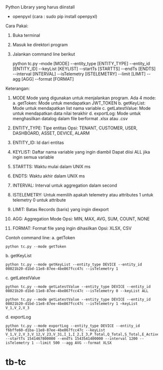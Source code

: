 Python Library yang harus diinstall
-	openpyxl (cara : sudo pip install openpyxl)

Cara Pakai:
1.	Buka terminal
2.	Masuk ke direktori program 
3.	Jalankan command line berikut
    
    python tc.py –mode [MODE] --entity_type [ENTITY_TYPE] --entity_id [ENTITY_ID] --keyList [KEYLIST] --startTs [STARTTS] --endTs 
    [ENDTS] --interval [INTERVAL] --isTelemetry [ISTELEMETRY] --limit [LIMIT] --agg [AGG] --format [FORMAT]
    
Keterangan:
1.	MODE
    Mode yang digunakan untuk menjalankan program. Ada 4 mode:
    a.	getToken:
        Mode untuk mendapatkan JWT_TOKEN
    b.	getKeyList:
        Mode untuk mendapatkan list nama variable
    c.	getLatestValue:
        Mode untuk mendapatkan data nilai terakhir
    d.	exportLog:
        Mode untuk menghasilkan datalog dalam file berformat .xlsx atau .csv

2.	ENTITY_TYPE:
    Tipe entitas 
    Opsi: TENANT, CUSTOMER, USER, DASHBOARD, ASSET, DEVICE, ALARM
3.	ENTITY_ID:
    Id dari entitas
4.	KEYLIST:
    Daftar nama variable yang ingin diambil
    Dapat diisi ALL jika ingin semua variable
5.	STARTTS:
    Waktu mulai dalam UNIX ms
6.	ENDTS:
    Waktu akhir dalam UNIX ms
7.	INTERVAL:
    Interval untuk aggregation dalam second
8.	ISTELEMETRY:
    Untuk memilih apakah telemetry atau attributes
    1 untuk telemetry
    0 untuk attribute
9.	LIMIT:
    Batas Records (baris) yang ingin diexport
10.	AGG:
    Aggregation Mode
    Opsi: MIN, MAX, AVG, SUM, COUNT, NONE
11.	FORMAT:
    Format file yang ingin dihasilkan
    Opsi: XLSX, CSV

Contoh command line:
a.	getToken

    python tc.py --mode getToken

b.	getKeyList

    python tc.py --mode getKeyList --entity_type DEVICE --entity_id 08021b20-d1bd-11e8-87ee-4be867fcc47c --isTelemetry 1

c.	getLatestValue

    python tc.py --mode getLatestValue --entity_type DEVICE --entity_id 08021b20-d1bd-11e8-87ee-4be867fcc47c --isTelemetry 0 --keyList ALL

    python tc.py --mode getLatestValue --entity_type DEVICE --entity_id 08021b20-d1bd-11e8-87ee-4be867fcc47c --isTelemetry 1 –keyList 
    V_1,V_2,V_3

d.	exportLog

    python tc.py --mode exportLog --entity_type DEVICE --entity_id f6bffe60-d1ba-11e8-87ee-4be867fcc47c --keyList 
    V_1,V_2,V_3,V_12,V_23,V_31,I_1,I_2,I_3,P_Total,Q_Total,S_Total,E_Active,E_Reactive,PF_avg,Freq,VTHD1,VTHD2,VTHD3,ITHD1,ITHD2,ITHD3 
    --startTs 1541467800000 --endTs 1543541400000 --interval 1200 --isTelemetry 1 --limit 500 --agg AVG --format XLSX

# tb-tc
